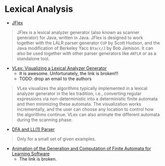 # Lexical Analysis

- [JFlex](https://jflex.de/)
> JFlex is a lexical analyzer generator (also known as scanner generator) for Java, written in Java.
> JFlex is designed to work together with the LALR parser generator `CUP` by Scott Hudson, and the Java modification of Berkeley Yacc `BYacc/J` by Bob Jamison. It can also be used together with other parser generators like `ANTLR` or as a standalone tool.

- [VLex: Visualizing a Lexical Analyzer Generator](http://www.vlex-tool.net/)
  - It is awesome. Unfortunately, the link is broken!!!
  - TODO: drop an email to the authors
> VLex visualizes the algorithms typically implemented in a lexical analyzer generator in the lex tradition, i.e., converting regular expressions via non-deterministic into a deterministic finite automata and then minimizing these automata. The visualization works incrementally, and the user can choose any location to control how the algorithms continue.  VLex can also animate the different automata during the scanning phase.

- [DFA and LL(1) Parser](http://vlabs.iitb.ac.in/vlabs-dev/vlab_bootcamp/bootcamp/system_deligators/labs/index.php)
> Only for a small set of given examples.

- [Animation of the Generation and Computation of Finite Automata for Learning Software](http://www.cs.uni-sb.de/RW/anim/animcomp_e.html)
  - The link is broken.